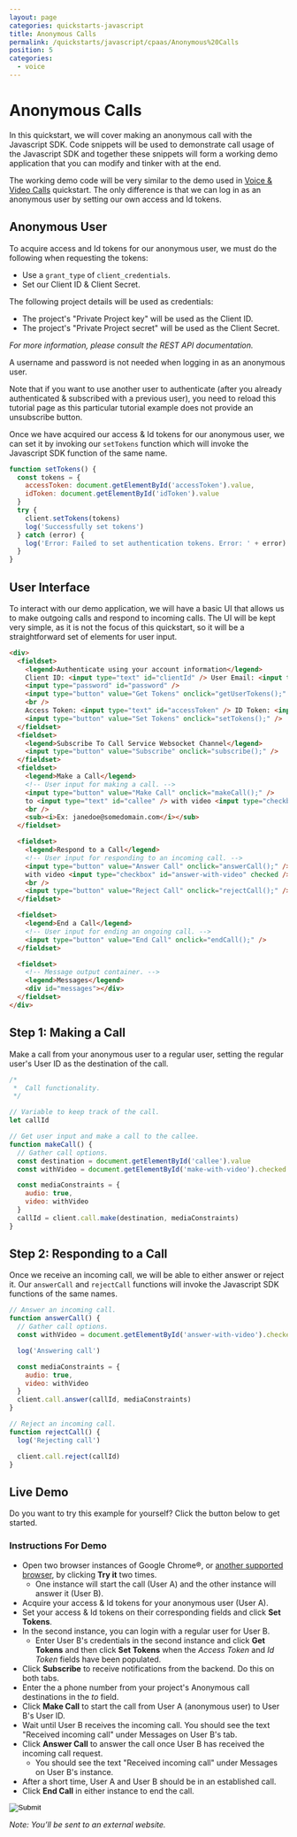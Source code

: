 ```yaml
---
layout: page
categories: quickstarts-javascript
title: Anonymous Calls
permalink: /quickstarts/javascript/cpaas/Anonymous%20Calls
position: 5
categories:
  - voice
---
```


# Anonymous Calls

In this quickstart, we will cover making an anonymous call with the Javascript SDK. Code snippets will be used to demonstrate call usage of the Javascript SDK and together these snippets will form a working demo application that you can modify and tinker with at the end.

The working demo code will be very similar to the demo used in [Voice & Video Calls](voice-and-video-calls) quickstart. The only difference is that we can log in as an anonymous user by setting our own access and Id tokens.

## Anonymous User

To acquire access and Id tokens for our anonymous user, we must do the following when requesting the tokens:

- Use a `grant_type` of `client_credentials`.
- Set our Client ID & Client Secret.

The following project details will be used as credentials:

- The project's "Private Project key" will be used as the Client ID.
- The project's "Private Project secret" will be used as the Client Secret.

_For more information, please consult the REST API documentation._

A username and password is not needed when logging in as an anonymous user.

Note that if you want to use another user to authenticate (after you already authenticated & subscribed with a previous user), you need to reload this tutorial page as this particular tutorial example does not provide an unsubscribe button.

Once we have acquired our access & Id tokens for our anonymous user, we can set it by invoking our `setTokens` function which will invoke the Javascript SDK function of the same name.

```javascript
function setTokens() {
  const tokens = {
    accessToken: document.getElementById('accessToken').value,
    idToken: document.getElementById('idToken').value
  }
  try {
    client.setTokens(tokens)
    log('Successfully set tokens')
  } catch (error) {
    log('Error: Failed to set authentication tokens. Error: ' + error)
  }
}
```

## User Interface

To interact with our demo application, we will have a basic UI that allows us to make outgoing calls and respond to incoming calls. The UI will be kept very simple, as it is not the focus of this quickstart, so it will be a straightforward set of elements for user input.

```html
<div>
  <fieldset>
    <legend>Authenticate using your account information</legend>
    Client ID: <input type="text" id="clientId" /> User Email: <input type="text" id="userEmail" /> Password:
    <input type="password" id="password" />
    <input type="button" value="Get Tokens" onclick="getUserTokens();" />
    <br />
    Access Token: <input type="text" id="accessToken" /> ID Token: <input type="text" id="idToken" />
    <input type="button" value="Set Tokens" onclick="setTokens();" />
  </fieldset>
  <fieldset>
    <legend>Subscribe To Call Service Websocket Channel</legend>
    <input type="button" value="Subscribe" onclick="subscribe();" />
  </fieldset>
  <fieldset>
    <legend>Make a Call</legend>
    <!-- User input for making a call. -->
    <input type="button" value="Make Call" onclick="makeCall();" />
    to <input type="text" id="callee" /> with video <input type="checkbox" id="make-with-video" checked />
    <br />
    <sub><i>Ex: janedoe@somedomain.com</i></sub>
  </fieldset>

  <fieldset>
    <legend>Respond to a Call</legend>
    <!-- User input for responding to an incoming call. -->
    <input type="button" value="Answer Call" onclick="answerCall();" />
    with video <input type="checkbox" id="answer-with-video" checked />
    <br />
    <input type="button" value="Reject Call" onclick="rejectCall();" />
  </fieldset>

  <fieldset>
    <legend>End a Call</legend>
    <!-- User input for ending an ongoing call. -->
    <input type="button" value="End Call" onclick="endCall();" />
  </fieldset>

  <fieldset>
    <!-- Message output container. -->
    <legend>Messages</legend>
    <div id="messages"></div>
  </fieldset>
</div>
```

## Step 1: Making a Call

Make a call from your anonymous user to a regular user, setting the regular user's User ID as the destination of the call.

```javascript
/*
 *  Call functionality.
 */

// Variable to keep track of the call.
let callId

// Get user input and make a call to the callee.
function makeCall() {
  // Gather call options.
  const destination = document.getElementById('callee').value
  const withVideo = document.getElementById('make-with-video').checked

  const mediaConstraints = {
    audio: true,
    video: withVideo
  }
  callId = client.call.make(destination, mediaConstraints)
}
```

## Step 2: Responding to a Call

Once we receive an incoming call, we will be able to either answer or reject it. Our `answerCall` and `rejectCall` functions will invoke the Javascript SDK functions of the same names.

```javascript
// Answer an incoming call.
function answerCall() {
  // Gather call options.
  const withVideo = document.getElementById('answer-with-video').checked

  log('Answering call')

  const mediaConstraints = {
    audio: true,
    video: withVideo
  }
  client.call.answer(callId, mediaConstraints)
}

// Reject an incoming call.
function rejectCall() {
  log('Rejecting call')

  client.call.reject(callId)
}
```

## Live Demo

Do you want to try this example for yourself? Click the button below to get started.

### Instructions For Demo

- Open two browser instances of Google Chrome®, or [another supported browser](get-started), by clicking **Try it** two times.
  - One instance will start the call (User A) and the other instance will answer it (User B).
- Acquire your access & Id tokens for your anonymous user (User A).
- Set your access & Id tokens on their corresponding fields and click **Set Tokens**.
- In the second instance, you can login with a regular user for User B.
  - Enter User B's credentials in the second instance and click **Get Tokens** and then click **Set Tokens** when the _Access Token_ and _Id Token_ fields have been populated.
- Click **Subscribe** to receive notifications from the backend. Do this on both tabs.
- Enter the a phone number from your project's Anonymous call destinations in the _to_ field.
- Click **Make Call** to start the call from User A (anonymous user) to User B's User ID.
- Wait until User B receives the incoming call. You should see the text "Received incoming call" under Messages on User B's tab.
- Click **Answer Call** to answer the call once User B has received the incoming call request.
  - You should see the text "Received incoming call" under Messages on User B's instance.
- After a short time, User A and User B should be in an established call.
- Click **End Call** in either instance to end the call.

<form action="https://codepen.io/pen/define" method="POST" target="_blank" class="codepen-form"><input type="hidden" name="data" value=' {&quot;js&quot;:&quot;/**\n * Javascript SDK Voice & Video Call Demo\n */\n\nconst client = Kandy.create({\n  // No call specific configuration required. Using defaults.\n\n  // Required: Server connection configs.\n  authentication: {\n    server: {\n      base: &apos;$KANDYFQDN$&apos;\n    },\n    clientCorrelator: &apos;sampleCorrelator&apos;\n  }\n})\n\n/**\n * Subscribes to the call service on the websocket channel for notifications.\n * Do this after logging in.\n */\nfunction subscribe() {\n  const services = [&apos;call&apos;]\n  const subscriptionType = &apos;websocket&apos;\n  log(&apos;Subscribing to call service (websocket channel) ...&apos;)\n  client.services.subscribe(services, subscriptionType)\n}\n\n/**\n * Listen for subscription changes.\n */\nclient.on(&apos;subscription:change&apos;, function() {\n  if (\n    client.services.getSubscriptions().isPending === false &&\n    client.services.getSubscriptions().subscribed.length > 0\n  ) {\n    log(&apos;Successfully subscribed&apos;)\n  }\n})\n\nclient.on(&apos;subscription:error&apos;, function(params) {\n  log(&apos;Unable to subscribe. Error: &apos; + params.error.message)\n})\n\nconst cpaasAuthUrl = &apos;https://$KANDYFQDN$/cpaas/auth/v1/token&apos;\n\n/**\n * Creates a form body from a dictionary\n */\nfunction createFormBody(paramsObject) {\n  const keyValuePairs = Object.entries(paramsObject).map(\n    ([key, value]) => encodeURIComponent(key) + &apos;=&apos; + encodeURIComponent(value)\n  )\n  return keyValuePairs.join(&apos;&&apos;)\n}\n\n/**\n * Gets the tokens necessary for authentication to $KANDY$\n */\nasync function getTokens({ clientId, username, password }) {\n  const formBody = createFormBody({\n    client_id: clientId,\n    username,\n    password,\n    grant_type: &apos;password&apos;,\n    scope: &apos;openid&apos;\n  })\n\n  // POST a request to create a new authentication access token.\n  const fetchResult = await fetch(cpaasAuthUrl, {\n    method: &apos;POST&apos;,\n    headers: {\n      &apos;Content-Type&apos;: &apos;application/x-www-form-urlencoded&apos;\n    },\n    body: formBody\n  })\n\n  // Parse the result of the fetch as a JSON format.\n  const data = await fetchResult.json()\n\n  return { accessToken: data.access_token, idToken: data.id_token }\n}\n\nasync function getUserTokens() {\n  const clientId = document.getElementById(&apos;clientId&apos;).value\n  const userEmail = document.getElementById(&apos;userEmail&apos;).value\n  const password = document.getElementById(&apos;password&apos;).value\n\n  try {\n    const tokens = await getTokens({ clientId, username: userEmail, password })\n\n    if (!tokens.accessToken || !tokens.idToken) {\n      log(&apos;Error: Failed to get valid authentication tokens. Please check the credentials provided.&apos;)\n      return\n    }\n    document.getElementById(&apos;accessToken&apos;).value = tokens.accessToken\n    document.getElementById(&apos;idToken&apos;).value = tokens.idToken\n\n    log(&apos;Successfully acquired tokens&apos;)\n  } catch (error) {\n    log(&apos;Error: Failed to get authentication tokens. Error: &apos; + error)\n  }\n}\n\nfunction setTokens() {\n  const tokens = {\n    accessToken: document.getElementById(&apos;accessToken&apos;).value,\n    idToken: document.getElementById(&apos;idToken&apos;).value\n  }\n  try {\n    client.setTokens(tokens)\n    log(&apos;Successfully set tokens&apos;)\n  } catch (error) {\n    log(&apos;Error: Failed to set authentication tokens. Error: &apos; + error)\n  }\n}\n\n// Utility function for appending messages to the message div.\nfunction log(message) {\n  // Wrap message in textNode to guarantee that it is a string\n  // https://stackoverflow.com/questions/476821/is-a-dom-text-node-guaranteed-to-not-be-interpreted-as-html\n  const textNode = document.createTextNode(message)\n  const divContainer = document.createElement(&apos;div&apos;)\n  divContainer.appendChild(textNode)\n  document.getElementById(&apos;messages&apos;).appendChild(divContainer)\n}\n\n/*\n *  Call functionality.\n */\n\n// Variable to keep track of the call.\nlet callId\n\n// Get user input and make a call to the callee.\nfunction makeCall() {\n  // Gather call options.\n  const destination = document.getElementById(&apos;callee&apos;).value\n  const withVideo = document.getElementById(&apos;make-with-video&apos;).checked\n\n  const mediaConstraints = {\n    audio: true,\n    video: withVideo\n  }\n  callId = client.call.make(destination, mediaConstraints)\n}\n\n// Answer an incoming call.\nfunction answerCall() {\n  // Gather call options.\n  const withVideo = document.getElementById(&apos;answer-with-video&apos;).checked\n\n  log(&apos;Answering call&apos;)\n\n  const mediaConstraints = {\n    audio: true,\n    video: withVideo\n  }\n  client.call.answer(callId, mediaConstraints)\n}\n\n// Reject an incoming call.\nfunction rejectCall() {\n  log(&apos;Rejecting call&apos;)\n\n  client.call.reject(callId)\n}\n\n// End an ongoing call.\nfunction endCall() {\n  log(&apos;Ending call&apos;)\n\n  client.call.end(callId)\n}\n\nfunction renderMedia(callId) {\n  // Retrieve call state.\n  const call = client.call.getById(callId)\n\n  // Retrieve the local track that belongs to video\n  const videoTrack = call.localTracks.find(trackId => {\n    return client.media.getTrackById(trackId).kind === &apos;video&apos;\n  })\n\n  // Render local visual media.\n  client.media.renderTracks([videoTrack], &apos;#local-container&apos;)\n\n  // Render the remote audio/visual media.\n  client.media.renderTracks(call.remoteTracks, &apos;#remote-container&apos;)\n}\n\n// Set listener for successful call starts.\nclient.on(&apos;call:start&apos;, function(params) {\n  log(&apos;Call successfully started. Waiting for response.&apos;)\n})\n\n// Set listener for generic call errors.\nclient.on(&apos;call:error&apos;, function(params) {\n  log(&apos;Encountered error on call: &apos; + params.error.message)\n})\n\n// Set listener for changes in a call&apos;s state.\nclient.on(&apos;call:stateChange&apos;, function(params) {\n  // Retrieve call state.\n  const call = client.call.getById(params.callId)\n  log(&apos;Call state changed to: &apos; + call.state)\n\n  renderMedia(params.callId)\n\n  // If the call ended, stop tracking the callId.\n  if (call.state === &apos;ENDED&apos;) {\n    callId = null\n  }\n})\n\n// Set listener for incoming calls.\nclient.on(&apos;call:receive&apos;, function(params) {\n  // Keep track of the callId.\n  callId = params.callId\n\n  // Retrieve call information.\n  call = client.call.getById(params.callId)\n  log(&apos;Received incoming call&apos;)\n})\n\nclient.on(&apos;call:answered&apos;, params => {\n  renderMedia(params.callId)\n})\n\nclient.on(&apos;call:accepted&apos;, params => {\n  renderMedia(params.callId)\n})\n\n&quot;,&quot;html&quot;:&quot;<div>\n  <fieldset>\n    <legend>Authenticate using your account information</legend>\n    Client ID: <input type=\&quot;text\&quot; id=\&quot;clientId\&quot; /> User Email: <input type=\&quot;text\&quot; id=\&quot;userEmail\&quot; /> Password:\n    <input type=\&quot;password\&quot; id=\&quot;password\&quot; />\n    <input type=\&quot;button\&quot; value=\&quot;Get Tokens\&quot; onclick=\&quot;getUserTokens();\&quot; />\n    <br />\n    Access Token: <input type=\&quot;text\&quot; id=\&quot;accessToken\&quot; /> ID Token: <input type=\&quot;text\&quot; id=\&quot;idToken\&quot; />\n    <input type=\&quot;button\&quot; value=\&quot;Set Tokens\&quot; onclick=\&quot;setTokens();\&quot; />\n  </fieldset>\n  <fieldset>\n    <legend>Subscribe To Call Service Websocket Channel</legend>\n    <input type=\&quot;button\&quot; value=\&quot;Subscribe\&quot; onclick=\&quot;subscribe();\&quot; />\n  </fieldset>\n  <fieldset>\n    <legend>Make a Call</legend>\n    <!-- User input for making a call. -->\n    <input type=\&quot;button\&quot; value=\&quot;Make Call\&quot; onclick=\&quot;makeCall();\&quot; />\n    to <input type=\&quot;text\&quot; id=\&quot;callee\&quot; /> with video <input type=\&quot;checkbox\&quot; id=\&quot;make-with-video\&quot; checked />\n    <br />\n    <sub><i>Ex: janedoe@somedomain.com</i></sub>\n  </fieldset>\n\n  <fieldset>\n    <legend>Respond to a Call</legend>\n    <!-- User input for responding to an incoming call. -->\n    <input type=\&quot;button\&quot; value=\&quot;Answer Call\&quot; onclick=\&quot;answerCall();\&quot; />\n    with video <input type=\&quot;checkbox\&quot; id=\&quot;answer-with-video\&quot; checked />\n    <br />\n    <input type=\&quot;button\&quot; value=\&quot;Reject Call\&quot; onclick=\&quot;rejectCall();\&quot; />\n  </fieldset>\n\n  <fieldset>\n    <legend>End a Call</legend>\n    <!-- User input for ending an ongoing call. -->\n    <input type=\&quot;button\&quot; value=\&quot;End Call\&quot; onclick=\&quot;endCall();\&quot; />\n  </fieldset>\n\n  <fieldset>\n    <!-- Message output container. -->\n    <legend>Messages</legend>\n    <div id=\&quot;messages\&quot;></div>\n  </fieldset>\n</div>\n\n<!-- Media containers. -->\nRemote media:\n<div id=\&quot;remote-container\&quot;></div>\nLocal media:\n<div id=\&quot;local-container\&quot;></div>\n\n&quot;,&quot;css&quot;:&quot;video {\n  width: 50% !important;\n}\n\n&quot;,&quot;title&quot;:&quot;Javascript SDK Voice & Video Call Demo&quot;,&quot;editors&quot;:101,&quot;js_external&quot;:&quot;https://cdn.jsdelivr.net/gh/Kandy-IO/kandy-cpaas-js-sdk@445/dist/kandy.js&quot;} '><input type="image" src="./TryItOn-CodePen.png"></form>

_Note: You’ll be sent to an external website._


